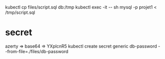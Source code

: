 kubectl cp files/script.sql db:/tmp
kubectl exec -it -- sh
mysql -p projet1 < /tmp/script.sql

# secret
azerty => base64 => YXplcnR5
kubectl create secret generic db-password --from-file=./files/db-password